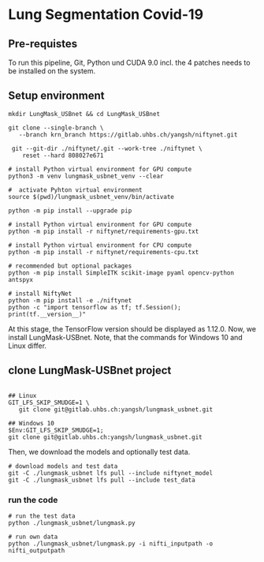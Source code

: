# Lung Segmentation Covid-19

## Pre-requistes
To run this pipeline, Git, Python und CUDA 9.0 incl. the 4 patches needs to be installed on the system.

## Setup environment
```shell
mkdir LungMask_USBnet && cd LungMask_USBnet

git clone --single-branch \
   --branch krn_branch https://gitlab.uhbs.ch/yangsh/niftynet.git

 git --git-dir ./niftynet/.git --work-tree ./niftynet \
    reset --hard 808027e671

# install Python virtual environment for GPU compute
python3 -m venv lungmask_usbnet_venv --clear

#  activate Pyhton virtual environment
source $(pwd)/lungmask_usbnet_venv/bin/activate

python -m pip install --upgrade pip

# install Python virtual environment for GPU compute
python -m pip install -r niftynet/requirements-gpu.txt

# install Python virtual environment for CPU compute
python -m pip install -r niftynet/requirements-cpu.txt

# recommended but optional packages
python -m pip install SimpleITK scikit-image pyaml opencv-python antspyx

# install NiftyNet
python -m pip install -e ./niftynet
python -c "import tensorflow as tf; tf.Session(); print(tf.__version__)"
```

At this stage, the TensorFlow version should be displayed as 1.12.0. Now, we install LungMask-USBnet. Note, that the commands for Windows 10 and Linux differ.

## clone LungMask-USBnet project
```shell

## Linux
GIT_LFS_SKIP_SMUDGE=1 \
   git clone git@gitlab.uhbs.ch:yangsh/lungmask_usbnet.git

## Windows 10
$Env:GIT_LFS_SKIP_SMUDGE=1;
git clone git@gitlab.uhbs.ch:yangsh/lungmask_usbnet.git
```
Then, we download the models and optionally test data.

```shell
# download models and test data
git -C ./lungmask_usbnet lfs pull --include niftynet_model
git -C ./lungmask_usbnet lfs pull --include test_data
```
### run the code 
```shell
# run the test data
python ./lungmask_usbnet/lungmask.py

# run own data
python ./lungmask_usbnet/lungmask.py -i nifti_inputpath -o nifti_outputpath
```
